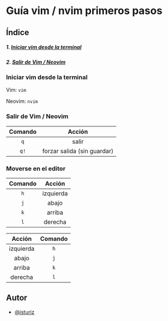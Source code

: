 
# Guía vim / nvim primeros pasos


## Índice

##### 1. [Iniciar vim desde la terminal](#1)
##### 2. [Salir de Vim / Neovim](#2)


### Iniciar vim desde la terminal<a name="1"></a>  

Vim: `vim`

Neovim: `nvim`

### Salir de Vim / Neovim

| Comando   | Acción |
| :-----:   | :----: | 
| `q`       | salir  | 
| `q!`      | forzar salida (sin guardar) |

### Moverse en el editor

| Comando   | Acción    |
| :-----:   | :----:    | 
| `h`       |izquierda  |
| `j`       |abajo      |
| `k`       |arriba     |
| `l`       |derecha    |

| Acción   | Comando    |
| :-----:   | :----:    | 
|        izquierda  |`h`|
|        abajo      |`j`|
|        arriba     |`k`|
|        derecha    |`l`|

## Autor

- [@isturiz](https://www.github.com/isturiz)

